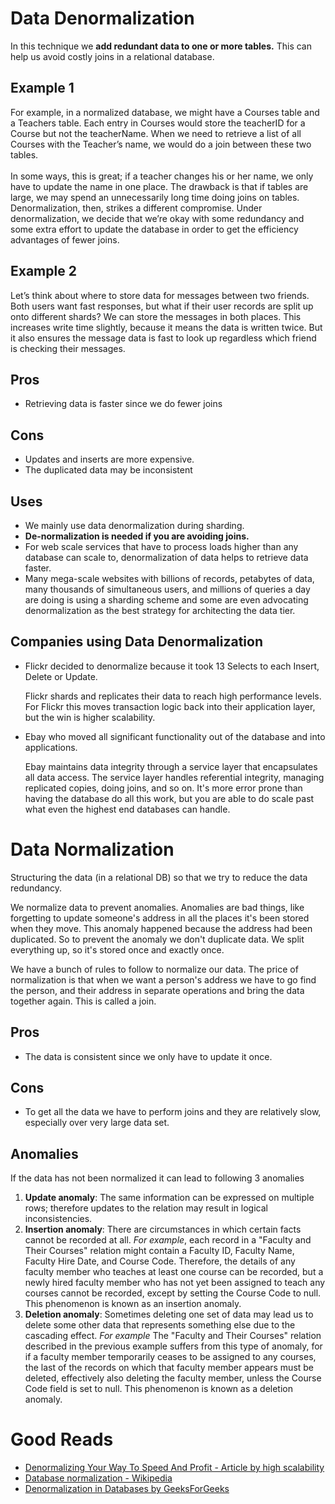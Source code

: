 <h1>Data Denormalization</h1>
  <p>In this technique we <b>add redundant data to one or more tables.</b>
    This can help us avoid costly joins in a relational database.
  </p>
  <h2>Example 1</h2>
    <p>For example, in a normalized database, we might have a Courses table and a Teachers table. Each entry in Courses would store the teacherID for a Course but not the teacherName. When we need to retrieve a list of all Courses with the Teacher’s name, we would do a join between these two tables. <br/><br/>
          In some ways, this is great; if a teacher changes his or her name, we only have to update the name in one place. 
          The drawback is that if tables are large, we may spend an unnecessarily long time doing joins on tables. 
          Denormalization, then, strikes a different compromise. Under denormalization, we decide that we’re okay with some redundancy and some extra effort to update the database in order to get the efficiency advantages of fewer joins. 
    </p>
  <h2>Example 2</h2>
    <p>Let’s think about where to store data for messages between two friends. Both users want fast responses, but what if their user records are split up onto different shards? We can store the messages in both places. This increases write time slightly, because it means the data is written twice. But it also ensures the message data is fast to look up regardless which  friend is checking their messages.</p>
  <h2>Pros</h2>
    <ul><li>Retrieving data is faster since we do fewer joins</li></ul>
  <h2>Cons</h2>
    <ul>
      <li>Updates and inserts are more expensive.</li>
      <li>The duplicated data may be inconsistent </li>
    </ul>
  <h2>Uses</h2>
    <ul>
      <li>We mainly use data denormalization during sharding.</li>
      <li><b>De-normalization is needed if you are avoiding joins.</b></li>
      <li>For web scale services that have to process loads higher than any database can scale to, denormalization of data helps to retrieve data faster.</li>
      <li>Many mega-scale websites with billions of records, petabytes of data, many thousands of simultaneous users, and millions of queries a day are doing is using a sharding scheme and some are even advocating denormalization as the best strategy for architecting the data tier.</li>
    </ul>
  <h2>Companies using Data Denormalization</h2>
  <ul>
    <li>Flickr decided to denormalize because it took 13 Selects to each Insert, Delete or Update.
      <p>Flickr shards and replicates their data to reach high performance levels. For Flickr this moves transaction logic back into their application layer, but the win is higher scalability.</p>
    </li>
    <li>Ebay who moved all significant functionality out of the database and into applications.
      <p>Ebay maintains data integrity through a service layer that encapsulates all data access. The service layer handles referential integrity, managing replicated copies, doing joins, and so on. It's more error prone than having the database do all this work, but you are able to do scale past what even the highest end databases can handle.</p>
    </li>
  </ul>
<h1>Data Normalization</h1>
  <p>Structuring the data (in a relational DB) so that we try to reduce the data redundancy.</p>
  <p>We normalize data to prevent anomalies. 
    Anomalies are bad things, like forgetting to update someone's address in all the places it's been stored when they move.
    This anomaly happened because the address had been duplicated. So to prevent the anomaly we don't duplicate data. 
    We split everything up, so it's stored once and exactly once. 
  </p>
  <p>We have a bunch of rules to follow to normalize our data. 
    The price of normalization is that when we want a person's address we have to go find the person, and their address in separate operations and bring the data together again. 
    This is called a join.
  </p>
  <h2>Pros</h2>
    <ul>
      <li>The data is consistent since we only have to update it once.</li>
    </ul>
  <h2>Cons</h2>
    <ul>
      <li>To get all the data we have to perform joins and they are relatively slow, especially over very large data set.</li>
    </ul>
  <h2>Anomalies</h2>
    <p>If the data has not been normalized it can lead to following 3 anomalies</p>
    <ol>
      <li><b>Update anomaly</b>:  The same information can be expressed on multiple rows; therefore updates to the relation may result in logical inconsistencies. </li>
      <li><b>Insertion anomaly</b>: There are circumstances in which certain facts cannot be recorded at all. <i>For example</i>, each record in a "Faculty and Their Courses" relation might contain a Faculty ID, Faculty Name, Faculty Hire Date, and Course Code. Therefore, the details of any faculty member who teaches at least one course can be recorded, but a newly hired faculty member who has not yet been assigned to teach any courses cannot be recorded, except by setting the Course Code to null. This phenomenon is known as an insertion anomaly.</li>
      <li><b>Deletion anomaly</b>: Sometimes deleting one set of data may lead us to delete some other data that represents something else due to the cascading effect. <i>For example</i> The "Faculty and Their Courses" relation described in the previous example suffers from this type of anomaly, for if a faculty member temporarily ceases to be assigned to any courses, the last of the records on which that faculty member appears must be deleted, effectively also deleting the faculty member, unless the Course Code field is set to null. This phenomenon is known as a deletion anomaly.</li>
    </ol>
<h1>Good Reads</h1>
  <ul>
    <li><a href="http://highscalability.com/blog/2007/8/16/scaling-secret-2-denormalizing-your-way-to-speed-and-profit.html">Denormalizing Your Way To Speed And Profit - Article by high scalability</a> </li>
    <li><a href="https://en.wikipedia.org/wiki/Database_normalization">Database normalization - Wikipedia</a></li>
    <li><a href="https://www.geeksforgeeks.org/denormalization-in-databases/">Denormalization in Databases by GeeksForGeeks</a></li>
  </ul>
